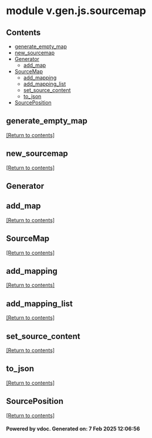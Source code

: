 # module v.gen.js.sourcemap


## Contents
- [generate_empty_map](#generate_empty_map)
- [new_sourcemap](#new_sourcemap)
- [Generator](#Generator)
  - [add_map](#add_map)
- [SourceMap](#SourceMap)
  - [add_mapping](#add_mapping)
  - [add_mapping_list](#add_mapping_list)
  - [set_source_content](#set_source_content)
  - [to_json](#to_json)
- [SourcePosition](#SourcePosition)

## generate_empty_map
[[Return to contents]](#Contents)

## new_sourcemap
[[Return to contents]](#Contents)

## Generator
## add_map
[[Return to contents]](#Contents)

## SourceMap
[[Return to contents]](#Contents)

## add_mapping
[[Return to contents]](#Contents)

## add_mapping_list
[[Return to contents]](#Contents)

## set_source_content
[[Return to contents]](#Contents)

## to_json
[[Return to contents]](#Contents)

## SourcePosition
[[Return to contents]](#Contents)

#### Powered by vdoc. Generated on: 7 Feb 2025 12:06:56
